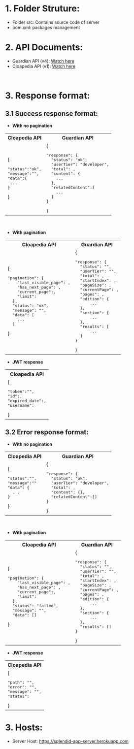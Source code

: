 # 1. Folder Struture:

- Folder src: Contains source code of server
- pom.xml: packages management

# 2. API Documents:

-   Guardian API (v4): [Watch here](https://open-platform.theguardian.com/documentation/)
-   Cloapedia API (v1): [Watch here](https://documenter.getpostman.com/view/17594467/VUjTiMnj)

<br>

# 3. Response format:
## 3.1 Success response format:

-   **With no pagination**
<table>
  <tr>
    <th>Cloapedia API</th>
    <th>Guardian API</th>
  </tr>
  <tr>
    <td>{<pre>"status":"ok",<br>"message":"",<br>"data":{<br> ... <br>}</pre>}</td>
    <td>{<pre>"response": {
  "status": "ok",
  "userTier": "developer",
  "total": ,
  "content": {
    ...
  },
  "relatedContent":[
    ...
  ]
}</pre>}</td>
  </tr>
</table>

<br>

-   **With pagination**

<table>
  <tr>
    <th>Cloapedia API</th>
    <th>Guardian API</th>
  </tr>
  <tr>
    <td>{<pre>"pagination": {
    "last_visible_page": ,
    "has_next_page": ,
    "current_page":,
    "limit":
  },
  "status": "ok",
  "message": "",
  "data": [
    ...
  ]</pre>}</td>
    <td>{<pre>"response": {
  "status": "",
  "userTier": "",
  "total": ,
  "startIndex": ,
  "pageSize": ,
  "currentPage": ,
  "pages": ,
  "edition": {
      ...
  },
  "section": {
      ...
  },
  "results": [
      ...
  ]
}</pre>}</td>
  </tr>
</table>


-   **JWT response**
<table>
  <tr>
    <th>Cloapedia API</th>
  </tr>
  <tr>
    <td>{<pre>"token":"",
"id":,
"expired_date":,
"username":</pre>}</td>
  </tr>
</table>


## 3.2 Error response format:

-   **With no pagination**

<table>
  <tr>
    <th>Cloapedia API</th>
    <th>Guardian API</th>
  </tr>
  <tr>
    <td>{<pre>"status":"",
"message":""
"data": {
  ...
}</pre>}</td>
    <td>{<pre>"response": {
  "status": "ok",
  "userTier": "developer",
  "total": ,
  "content": {},
  "relatedContent":[]
}</pre>}</td>
  </tr>
</table>

<br>

-   **With pagination**
<table>
  <tr>
    <th>Cloapedia API</th>
    <th>Guardian API</th>
  </tr>
  <tr>
    <td>{<pre>"pagination": {
    "last_visible_page": ,
    "has_next_page": ,
    "current_page":,
    "limit":
  },
  "status": "failed",
  "message": "",
  "data": []</pre>}</td>
    <td>{<pre>"response": {
  "status": "",
  "userTier": "",
  "total": ,
  "startIndex": ,
  "pageSize": ,
  "currentPage": ,
  "pages": ,
  "edition": {
      ...
  },
  "section": {
      ...
  },
  "results": []
}</pre>}</td>
  </tr>
</table>



-   **JWT response**
<table>
  <tr>
    <th>Cloapedia API</th>
  </tr>
  <tr>
    <td>{<pre>"path": "",
"error": "",
"message": "",
"status":</pre>}</td>
  </tr>
</table>



# 3. Hosts:
- Server Host: https://splendid-app-server.herokuapp.com

